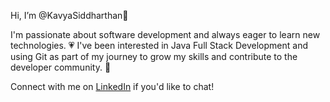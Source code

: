Hi, I’m @KavyaSiddharthan🌷

I'm passionate about software development and always eager to learn new technologies. 💗 I've been interested in Java Full Stack Development and using Git as part of my journey to grow my skills and contribute to the developer community. 🧣

Connect with me on [LinkedIn](https://www.linkedin.com/in/kavyasiddharthan) if you'd like to chat!
